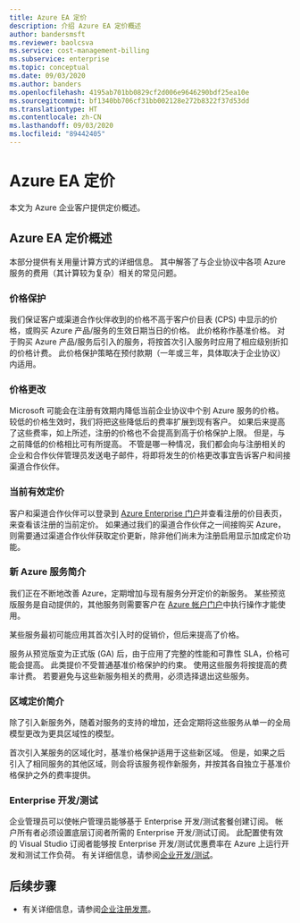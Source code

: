 ```yaml
---
title: Azure EA 定价
description: 介绍 Azure EA 定价概述
author: bandersmsft
ms.reviewer: baolcsva
ms.service: cost-management-billing
ms.subservice: enterprise
ms.topic: conceptual
ms.date: 09/03/2020
ms.author: banders
ms.openlocfilehash: 4195ab701bb0829cf2d006e9646290bdf25ea10e
ms.sourcegitcommit: bf1340bb706cf31bb002128e272b8322f37d53dd
ms.translationtype: HT
ms.contentlocale: zh-CN
ms.lasthandoff: 09/03/2020
ms.locfileid: "89442405"
---
```

# <a name="azure-ea-pricing"></a>Azure EA 定价

本文为 Azure 企业客户提供定价概述。

## <a name="azure-ea-pricing-overview"></a>Azure EA 定价概述

本部分提供有关用量计算方式的详细信息。 其中解答了与企业协议中各项 Azure 服务的费用（其计算较为复杂）相关的常见问题。

### <a name="price-protection"></a>价格保护

我们保证客户或渠道合作伙伴收到的价格不高于客户价目表 (CPS) 中显示的价格，或购买 Azure 产品/服务的生效日期当日的价格。 此价格称作基准价格。 对于购买 Azure 产品/服务后引入的服务，将按首次引入服务时应用了相应级别折扣的价格计费。 此价格保护策略在预付款期（一年或三年，具体取决于企业协议）内适用。

### <a name="price-changes"></a>价格更改

Microsoft 可能会在注册有效期内降低当前企业协议中个别 Azure 服务的价格。 较低的价格生效时，我们将把这些降低后的费率扩展到现有客户。 如果后来提高了这些费率，如上所述，注册的价格也不会提高到高于价格保护上限。 但是，与之前降低的价格相比可有所提高。 不管是哪一种情况，我们都会向与注册相关的企业和合作伙伴管理员发送电子邮件，将即将发生的价格更改事宜告诉客户和间接渠道合作伙伴。

### <a name="current-effective-pricing"></a>当前有效定价

客户和渠道合作伙伴可以登录到 [Azure Enterprise 门户](https://ea.azure.com/)并查看注册的价目表页，来查看该注册的当前定价。 如果通过我们的渠道合作伙伴之一间接购买 Azure，则需要通过渠道合作伙伴获取定价更新，除非他们尚未为注册启用显示加成定价功能。

### <a name="introduction-of-new-azure-services"></a>新 Azure 服务简介

我们正在不断地改善 Azure，定期增加与现有服务分开定价的新服务。 某些预览版服务是自动提供的，其他服务则需要客户在 [Azure 帐户门户](https://account.windowsazure.com/PreviewFeatures)中执行操作才能使用。

某些服务最初可能应用其首次引入时的促销价，但后来提高了价格。

服务从预览版变为正式版 (GA) 后，由于应用了完整的性能和可靠性 SLA，价格可能会提高。 此类提价不受普通基准价格保护的约束。 使用这些服务将按提高的费率计费。 若要避免与这些新服务相关的费用，必须选择退出这些服务。

### <a name="introduction-of-regional-pricing"></a>区域定价简介

除了引入新服务外，随着对服务的支持的增加，还会定期将这些服务从单一的全局模型更改为更具区域性的模型。

首次引入某服务的区域化时，基准价格保护适用于这些新区域。 但是，如果之后引入了相同服务的其他区域，则会将该服务视作新服务，并按其各自独立于基准价格保护之外的费率提供。

### <a name="enterprise-devtest"></a>Enterprise 开发/测试

企业管理员可以使帐户管理员能够基于 Enterprise 开发/测试套餐创建订阅。 帐户所有者必须设置底层订阅者所需的 Enterprise 开发/测试订阅。 此配置使有效的 Visual Studio 订阅者能够按 Enterprise 开发/测试优惠费率在 Azure 上运行开发和测试工作负荷。 有关详细信息，请参阅[企业开发/测试](https://azure.microsoft.com/offers/ms-azr-0148p/)。

## <a name="next-steps"></a>后续步骤

- 有关详细信息，请参阅[企业注册发票](ea-portal-enrollment-invoices.md)。
